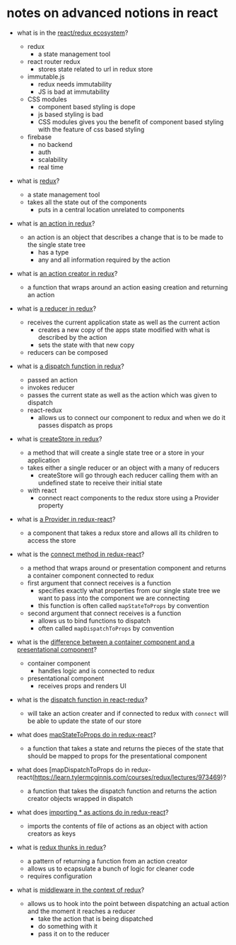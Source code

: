 # notes on advanced notions in react

* what is in the [react/redux ecosystem](https://learn.tylermcginnis.com/courses/51210/lectures/945037)?
    * redux
        * a state management tool
    * react router redux
        * stores state related to url in redux store
    * immutable.js
        * redux needs immutability
        * JS is bad at immutability
    * CSS modules
        * component based styling is dope
        * js based styling is bad
        * CSS modules gives you the benefit of component based styling with the feature of css based styling
    * firebase
        * no backend
        * auth
        * scalability
        * real time

* what is [redux](https://learn.tylermcginnis.com/courses/51210/lectures/945037)?
    * a state management tool
    * takes all the state out of the components
        * puts in a central location unrelated to components
  
* what is [an action in redux](https://learn.tylermcginnis.com/courses/51210/lectures/945044)?
    * an action is an object that describes a change that is to be made to the single state tree
        * has a type
        * any and all information required by the action

* what is [an action creator in redux](https://learn.tylermcginnis.com/courses/51210/lectures/945044)?
    * a function that wraps around an action easing creation and returning an action

* what is [a reducer in redux](https://learn.tylermcginnis.com/courses/51210/lectures/945044)?
    * receives the current application state as well as the current action
        * creates a new copy of the apps state modified with what is described by the action
        * sets the state with that new copy
   * reducers can be composed
 
* what is [a dispatch function in redux](https://learn.tylermcginnis.com/courses/51210/lectures/945048)?
    * passed an action
    * invokes reducer
    * passes the current state as well as the action which was given to dispatch
    * react-redux
        * allows us to connect our component to redux and when we do it passes dispatch as props
        
* what is [createStore in redux](https://learn.tylermcginnis.com/courses/redux/lectures/946346)?
	* a method that will create a single state tree or a store in your application
	* takes either a single reducer or an object with a many of reducers
		* createStore will go through each reducer calling them with an undefined state to receive their initial state
	* with react
		* connect react components to the redux store using a Provider property
		
* what is [a Provider in redux-react](https://learn.tylermcginnis.com/courses/redux/lectures/9463460)?
	*  a component that takes a redux store and allows all its children to access the store

* what is the [connect method in redux-react](https://learn.tylermcginnis.com/courses/redux/lectures/973469)?
	* a method that wraps around or presentation component and returns a container component connected to redux
	* first argument that connect receives is a function
		* specifies exactly what properties from our single state tree we want to pass into the component we are connecting
		* this function is often called `mapStateToProps` by convention	
	* second argument that connect receives is a function
		* allows us to bind functions to dispatch
		* often called `mapDispatchToProps` by convention
* what is the [difference between a container component and a presentational component](https://learn.tylermcginnis.com/courses/redux/lectures/973469)?
	* container component
		* handles logic and is connected to redux
	* presentational component
		* receives props and renders UI

* what is the [dispatch function in react-redux](https://learn.tylermcginnis.com/courses/redux/lectures/973469)?
	* will take an action creater and if connected to redux with `connect` will be able to update the state of our store

* what does [mapStateToProps do in redux-react](https://learn.tylermcginnis.com/courses/redux/lectures/973469)?
	* a function that takes a state and returns the pieces of the state that should be mapped to props for the presentational component

* what does [mapDispatchToProps do in redux-react(https://learn.tylermcginnis.com/courses/redux/lectures/973469)?
	* a function that takes the dispatch function and returns the action creator objects wrapped in dispatch 

* what does [importing * as actions do in redux-react](https://learn.tylermcginnis.com/courses/redux/lectures/973469)?
	* imports the contents of file of actions as an object with action creators as keys

* what is [redux thunks in redux](https://learn.tylermcginnis.com/courses/redux/lectures/946352)?
	* a pattern of returning a function from an action creator
	* allows us to ecapsulate a bunch of logic for cleaner code
	* requires configuration

* what is [middleware in the context of redux](https://learn.tylermcginnis.com/courses/redux/lectures/946353)?
	* allows us to hook into the point between dispatching an actual action and the moment it reaches a reducer 
		* take the action that is being dispatched
		* do something with it
		* pass it on to the reducer



















